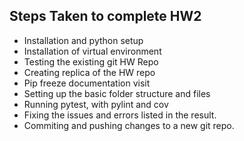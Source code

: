 ## Steps Taken to complete HW2
- Installation and python setup
- Installation of virtual environment
- Testing the existing git HW Repo
- Creating replica of the HW repo
- Pip freeze documentation visit
- Setting up the basic folder structure and files
- Running pytest, with pylint and cov
- Fixing the issues and errors listed in the result.
- Commiting and pushing changes to a new git repo.